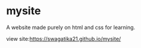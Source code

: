 # mysite
A website made purely on html and css for learning.

view site:https://swagatika21.github.io/mysite/
